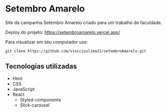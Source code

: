 # Setembro Amarelo
Site da campanha Setembro Amarelo criado para um trabalho de faculdade.

Deploy do projeto:
https://setembroamarelo.vercel.app/

Para visualizar em seu computador use: 

```
git clone https://github.com/viniciuslima21/setembroAmarelo.git
```

## Tecnologias utilizadas
* Html
* CSS
* JavaScript
* React
    * Styled-components
    * Slick-carousel
